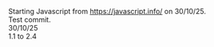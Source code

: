 Starting Javascript from https://javascript.info/ on 30/10/25.<br />
Test commit.<br />
30/10/25<br />
1.1 to 2.4 <br />